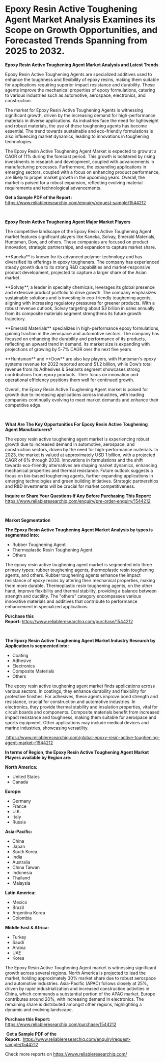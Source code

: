 <p><h1>Epoxy Resin Active Toughening Agent Market Analysis Examines its Scope on Growth Opportunities, and Forecasted Trends Spanning from 2025 to 2032.</h1></p><p><strong>Epoxy Resin Active Toughening Agent Market Analysis and Latest Trends</strong></p>
<p><p>Epoxy Resin Active Toughening Agents are specialized additives used to enhance the toughness and flexibility of epoxy resins, making them suitable for applications requiring superior impact resistance and durability. These agents improve the mechanical properties of epoxy formulations, catering to various industries such as automotive, aerospace, electronics, and construction.</p><p>The market for Epoxy Resin Active Toughening Agents is witnessing significant growth, driven by the increasing demand for high-performance materials in diverse applications. As industries face the need for lightweight and robust materials, the use of these toughening agents has become essential. The trend towards sustainable and eco-friendly formulations is also influencing market dynamics, leading to innovations in toughening technologies.</p><p>The Epoxy Resin Active Toughening Agent Market is expected to grow at a CAGR of 11% during the forecast period. This growth is bolstered by rising investments in research and development, coupled with advancements in manufacturing processes. Furthermore, the expanding applications in emerging sectors, coupled with a focus on enhancing product performance, are likely to propel market growth in the upcoming years. Overall, the market is poised for a robust expansion, reflecting evolving material requirements and technological advancements.</p></p>
<p><strong>Get a Sample PDF of the Report:&nbsp;</strong> <a href="https://www.reliableresearchiq.com/enquiry/request-sample/1544212?utm_campaign=2251&utm_medium=2&utm_source=Github&utm_content=ia&utm_term=01022025&utm_id=epoxy-resin-active-toughening-agent">https://www.reliableresearchiq.com/enquiry/request-sample/1544212</a></p>
<p>&nbsp;</p>
<p><strong>Epoxy Resin Active Toughening Agent Major Market Players</strong></p>
<p><p>The competitive landscape of the Epoxy Resin Active Toughening Agent market features significant players like Kaneka, Solvay, Emerald Materials, Huntsman, Dow, and others. These companies are focused on product innovation, strategic partnerships, and expansion to capture market share.</p><p>**Kaneka** is known for its advanced polymer technology and has diversified its offerings in epoxy tougheners. The company has experienced steady growth due to its strong R&D capabilities and market-responsive product development, projected to capture a larger share of the Asian market.</p><p>**Solvay**, a leader in specialty chemicals, leverages its global presence and extensive product portfolio to drive growth. The company emphasizes sustainable solutions and is investing in eco-friendly toughening agents, aligning with increasing regulatory pressures for greener products. With a robust revenue outlook, Solvay targeting about $3 billion in sales annually from its composite materials segment strengthens its future growth trajectory.</p><p>**Emerald Materials** specializes in high-performance epoxy formulations, gaining traction in the aerospace and automotive sectors. The company has focused on enhancing the durability and performance of its products, reflecting an upward trend in demand. Its market size is expanding with projections of growing by 5-7% CAGR over the next five years.</p><p>**Huntsman** and **Dow** are also key players, with Huntsman's epoxy systems revenue for 2022 reported around $1.2 billion, while Dow’s total revenue from its Adhesives & Sealants segment showcases strong contributions from epoxy products. Their focus on innovation and operational efficiency positions them well for continued growth.</p><p>Overall, the Epoxy Resin Active Toughening Agent market is poised for growth due to increasing applications across industries, with leading companies continually evolving to meet market demands and enhance their competitive edge.</p></p>
<p>&nbsp;</p>
<p><strong>What Are The Key Opportunities For Epoxy Resin Active Toughening Agent Manufacturers?</strong></p>
<p><p>The epoxy resin active toughening agent market is experiencing robust growth due to increased demand in automotive, aerospace, and construction sectors, driven by the need for high-performance materials. In 2023, the market is valued at approximately USD 1 billion, with a projected CAGR of 6% through 2030. Innovations in formulations and the shift towards eco-friendly alternatives are shaping market dynamics, enhancing mechanical properties and thermal resistance. Future outlook suggests a focus on bio-based toughening agents, further expanding applications in emerging technologies and green building initiatives. Strategic partnerships and R&D investments will be crucial for market competitiveness.</p></p>
<p><strong>Inquire or Share Your Questions If Any Before Purchasing This Report:</strong> <a href="https://www.reliableresearchiq.com/enquiry/pre-order-enquiry/1544212?utm_campaign=2251&utm_medium=2&utm_source=Github&utm_content=ia&utm_term=01022025&utm_id=epoxy-resin-active-toughening-agent">https://www.reliableresearchiq.com/enquiry/pre-order-enquiry/1544212</a></p>
<p>&nbsp;</p>
<p><strong>Market Segmentation</strong></p>
<p><strong>The Epoxy Resin Active Toughening Agent Market Analysis by types is segmented into:</strong></p>
<p><ul><li>Rubber Toughening Agent</li><li>Thermoplastic Resin Toughening Agent</li><li>Others</li></ul></p>
<p><p>The epoxy resin active toughening agent market is segmented into three primary types: rubber toughening agents, thermoplastic resin toughening agents, and others. Rubber toughening agents enhance the impact resistance of epoxy resins by altering their mechanical properties, making them more durable. Thermoplastic resin toughening agents, on the other hand, improve flexibility and thermal stability, providing a balance between strength and ductility. The "others" category encompasses various innovative materials and additives that contribute to performance enhancement in specialized applications.</p></p>
<p><strong>Purchase this Report:&nbsp;</strong><a href="https://www.reliableresearchiq.com/purchase/1544212?utm_campaign=2251&utm_medium=2&utm_source=Github&utm_content=ia&utm_term=01022025&utm_id=epoxy-resin-active-toughening-agent">https://www.reliableresearchiq.com/purchase/1544212</a></p>
<p>&nbsp;</p>
<p><strong>The Epoxy Resin Active Toughening Agent Market Industry Research by Application is segmented into:</strong></p>
<p><ul><li>Coating</li><li>Adhesive</li><li>Electronics</li><li>Composite Materials</li><li>Others</li></ul></p>
<p><p>The epoxy resin active toughening agent market finds applications across various sectors. In coatings, they enhance durability and flexibility for protective finishes. For adhesives, these agents improve bond strength and resistance, crucial for construction and automotive industries. In electronics, they provide thermal stability and insulation properties, vital for circuit boards and components. Composite materials benefit from increased impact resistance and toughness, making them suitable for aerospace and sports equipment. Other applications may include medical devices and marine industries, showcasing versatility.</p></p>
<p><a href="https://www.reliableresearchiq.com/global-epoxy-resin-active-toughening-agent-market-r1544212?utm_campaign=2251&utm_medium=2&utm_source=Github&utm_content=ia&utm_term=01022025&utm_id=epoxy-resin-active-toughening-agent">&nbsp;https://www.reliableresearchiq.com/global-epoxy-resin-active-toughening-agent-market-r1544212</a></p>
<p><strong>In terms of Region, the Epoxy Resin Active Toughening Agent Market Players available by Region are:</strong></p>
<p>
    <p> <strong> North America: </strong>
        <ul>
            <li>United States</li>
            <li>Canada</li>
        </ul>
        </p> 
    <p> <strong> Europe: </strong>
        <ul>
            <li>Germany</li>
            <li>France</li>
            <li>U.K.</li>
            <li>Italy</li>
            <li>Russia</li>
        </ul>
        </p> 
    <p> <strong> Asia-Pacific: </strong>
        <ul>
            <li>China</li>
            <li>Japan</li>
            <li>South Korea</li>
            <li>India</li>
            <li>Australia</li>
            <li>China Taiwan</li>
            <li>Indonesia</li>
            <li>Thailand</li>
            <li>Malaysia</li>
        </ul>
        </p> 
    <p> <strong> Latin America: </strong>
        <ul>
            <li>Mexico</li>
            <li>Brazil</li>
            <li>Argentina Korea</li>
            <li>Colombia</li>
        </ul>
        </p> 
    <p> <strong> Middle East & Africa: </strong>
        <ul>
            <li>Turkey</li>
            <li>Saudi</li>
            <li>Arabia</li>
            <li>UAE</li>
            <li>Korea</li>
        </ul>
    </p>
    </p>
<p><p>The Epoxy Resin Active Toughening Agent market is witnessing significant growth across several regions. North America is projected to lead the market, holding approximately 30% market share due to robust aerospace and automotive industries. Asia-Pacific (APAC) follows closely at 25%, driven by rapid industrialization and increased construction activities in China, which commands a substantial portion of the APAC market. Europe contributes around 20%, with increasing demand in electronics. The remaining share is distributed amongst other regions, highlighting a dynamic and evolving landscape.</p></p>
<p><strong>Purchase this Report: </strong><a href="https://www.reliableresearchiq.com/purchase/1544212?utm_campaign=2251&utm_medium=2&utm_source=Github&utm_content=ia&utm_term=01022025&utm_id=epoxy-resin-active-toughening-agent">https://www.reliableresearchiq.com/purchase/1544212</a></p>
<p>&nbsp;<strong>Get a Sample PDF of the Report:&nbsp;&nbsp;</strong><a href="https://www.reliableresearchiq.com/enquiry/request-sample/1544212?utm_campaign=2251&utm_medium=2&utm_source=Github&utm_content=ia&utm_term=01022025&utm_id=epoxy-resin-active-toughening-agent">https://www.reliableresearchiq.com/enquiry/request-sample/1544212</a></p>
<p><strong></strong></p>
<p>Check more reports on <a href="https://www.reliableresearchiq.com/?utm_campaign=2251&utm_medium=2&utm_source=Github&utm_content=ia&utm_term=01022025&utm_id=epoxy-resin-active-toughening-agent">https://www.reliableresearchiq.com/</a></p>
